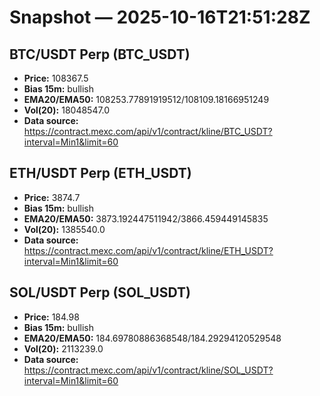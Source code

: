 # Snapshot — 2025-10-16T21:51:28Z

## BTC/USDT Perp (BTC_USDT)
- **Price:** 108367.5
- **Bias 15m:** bullish
- **EMA20/EMA50:** 108253.77891919512/108109.18166951249
- **Vol(20):** 18048547.0
- **Data source:** https://contract.mexc.com/api/v1/contract/kline/BTC_USDT?interval=Min1&limit=60

## ETH/USDT Perp (ETH_USDT)
- **Price:** 3874.7
- **Bias 15m:** bullish
- **EMA20/EMA50:** 3873.192447511942/3866.459449145835
- **Vol(20):** 1385540.0
- **Data source:** https://contract.mexc.com/api/v1/contract/kline/ETH_USDT?interval=Min1&limit=60

## SOL/USDT Perp (SOL_USDT)
- **Price:** 184.98
- **Bias 15m:** bullish
- **EMA20/EMA50:** 184.69780886368548/184.29294120529548
- **Vol(20):** 2113239.0
- **Data source:** https://contract.mexc.com/api/v1/contract/kline/SOL_USDT?interval=Min1&limit=60
